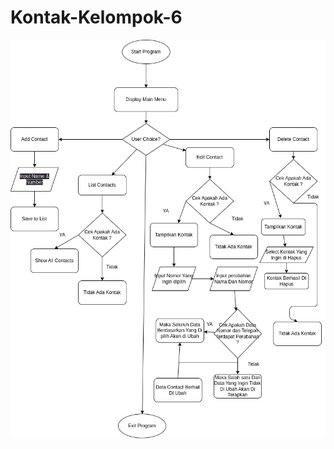 # Kontak-Kelompok-6

![alt text](https://raw.githubusercontent.com/GisatAZK2/Kontak-Kelompok-6//main/img/kontak.png)
